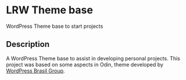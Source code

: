 LRW Theme base
==============

WordPress Theme base to start projects

<h2>Description</h2>

A WordPress Theme base to assist in developing personal projects. This project was based on some aspects in Odin, theme developed by <a href="https://www.facebook.com/groups/wordpress.brasil">WordPress Brasil Group</a>.


